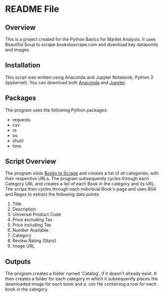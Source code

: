 # README File

## Overview

This is a project created for the Python Basics for Market Analysis. It uses Beautiful Soup to scrape bookstoscrape.com and download key datapoints and images.

## Installation

This script was written using Anaconda and Jupyter Notebook, Python 3 (ipykernel). You can download both [Anaconda](https://www.anaconda.com/products/distribution?gclid=Cj0KCQjwyt-ZBhCNARIsAKH1176dQWl6WYnqVvLy0lC4LNAUl-FRbUQFCUnwgK7nSYl-CXcloFMSKkIaAm_zEALw_wcB) and [Jupyter](https://jupyter.org/install).

## Packages

The program uses the following Python packages:
* requests
* csv
* re
* os
* shutil
* time

## Script Overview

The program visits [Books to Scrape](www.bookstoscrape.com) and creates a list of all categories, with their respective URLs. The program subsequently cycles through each Category URL and creates a list of each Book in the category and its URL. The scrips then cycles through each individual Book's page and uses BS4 and Regex to extract the following data points:
1. Title
2. Description
3. Universal Product Code
4. Price excluding Tax
5. Price including Tax
6. Number Available
7. Category
8. Review Rating (Stars)
9. Image URL

## Outputs

The program creates a folder named 'Catalog', if it doesn't already exist. It then creates a folder for each category in which it subsequently places the downloaded image for each book and a .csv file containing a row for each book in the category. 
